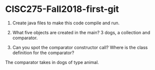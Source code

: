 # CISC275-Fall2018-first-git
1. Create java files to make this code compile and run.

2. What five objects are created in the main?
3 dogs, a collection and comparator.

3. Can you spot the comparator constructor call? Where is the class definition for the comparator?

The comparator takes in dogs of type animal.

